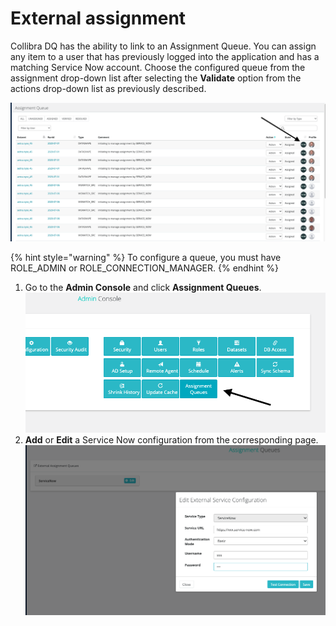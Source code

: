 # External assignment

Collibra DQ has the ability to link to an Assignment Queue. You can assign any item to a user that has previously logged into the application and has a matching Service Now account. Choose the configured queue from the assignment drop-down list after selecting the **Validate** option from the actions drop-down list as previously described.

![](../../.gitbook/assets/screen-shot-2020-07-07-at-5.12.22-am.png)

{% hint style="warning" %}
To configure a queue, you must have ROLE\_ADMIN or ROLE\_CONNECTION\_MANAGER.
{% endhint %}

1. Go to the **Admin Console** and click **Assignment Queues**.\
   ![](<../../.gitbook/assets/screen-shot-2020-07-07-at-5.06.59-am (1).png>)
2. **Add** or **Edit** a Service Now configuration from the corresponding page.\
   ![](../../.gitbook/assets/screen-shot-2020-07-07-at-5.16.11-am.png)
